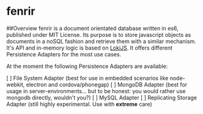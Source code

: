 # fenrir
##Overview
fenrir is a document orientated database written in es6, published under MIT License.
Its purpose is to store javascript objects as documents in a noSQL fashion and retrieve them with a similar mechanism.
It's API and in-memory logic is based on [LokiJS](http://lokijs.org). It offers different Persistence Adapters for 
the most use cases. 

At the moment the following Persistence Adapters are available:

 [ ] File System Adapter (best for use in embedded scenarios like node-webkit, electron and cordova/phonegap)
 [ ] MongoDB Adapter (best for usage in server-environments... but to be honest: you would rather use mongodb directly, wouldn't you?)
 [ ] MySQL Adapter
 [ ] Replicating Storage Adapter (still highly experimental. Use with **extreme** care)